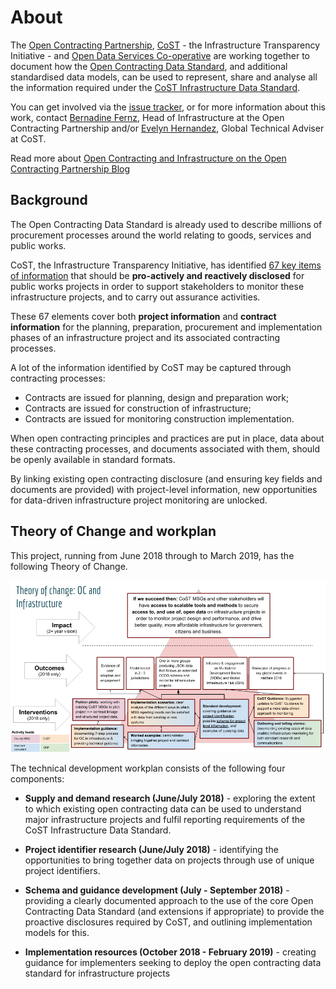 # About


The [Open Contracting Partnership](http://www.open-contracting.org), [CoST](http://www.constructiontransparency.org/) - the Infrastructure Transparency Initiative - and [Open Data Services Co-operative](http://www.opendataservices.coop) are working together to document how the [Open Contracting Data Standard](https://standard.open-contracting.org), and additional standardised data models, can be used to represent, share and analyse all the information required under the [CoST Infrastructure Data Standard](http://infrastructuretransparency.org/wp-content/uploads/2018/06/36_List_of_CoST_Project_Information.pdf).

You can get involved via the [issue tracker](https://github.com/open-contracting/infrastructure), or for more information about this work, contact [Bernadine Fernz](mailto:bfernz@open-contracting.org), Head of Infrastructure at the Open Contracting Partnership and/or [Evelyn Hernandez](mailto:e.hernandez@constructiontransparency.org), Global Technical Adviser at CoST.

Read more about [Open Contracting and Infrastructure on the Open Contracting Partnership Blog](https://www.open-contracting.org/tag/infrastructure/)

## Background

The Open Contracting Data Standard is already used to describe millions of procurement processes around the world relating to goods, services and public works.

CoST, the Infrastructure Transparency Initiative, has identified [67 key items of information](http://infrastructuretransparency.org/wp-content/uploads/2018/06/36_List_of_CoST_Project_Information.pdf) that should be **pro-actively and reactively disclosed** for public works projects in order to support stakeholders to monitor these infrastructure projects, and to carry out assurance activities.

These 67 elements cover both **project information** and **contract information** for the planning, preparation, procurement and implementation phases of an infrastructure project and its associated contracting processes.

A lot of the information identified by CoST may be captured through contracting processes:

* Contracts are issued for planning, design and preparation work;
* Contracts are issued for construction of infrastructure;
* Contracts are issued for monitoring construction implementation.

When open contracting principles and practices are put in place, data about these contracting processes, and documents associated with them, should be openly available in standard formats.

By linking existing open contracting disclosure (and ensuring key fields and documents are provided) with project-level information, new opportunities for data-driven infrastructure project monitoring are unlocked.

## Theory of Change and workplan

This project, running from June 2018 through to March 2019, has the following Theory of Change.

![Theory of Change](../_static/images/OC-CoST-TheoryOfChange-June2018.png)

The technical development workplan consists of the following four components:

* **Supply and demand research (June/July 2018)** - exploring the extent to which existing open contracting data can be used to understand major infrastructure projects and fulfil reporting requirements of the CoST Infrastructure Data Standard.

* **Project identifier research (June/July 2018)** - identifying the opportunities to bring together data on projects through use of unique project identifiers.

* **Schema and guidance development (July - September 2018)** - providing a clearly documented approach to the use of the core Open Contracting Data Standard (and extensions if appropriate) to provide the proactive disclosures required by CoST, and outlining implementation models for this.

* **Implementation resources (October 2018 - February 2019)** - creating guidance for implementers seeking to deploy the open contracting data standard for infrastructure projects
